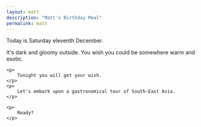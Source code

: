 ```yaml
---
layout: matt
description: "Matt's Birthday Meal"
permalink: matt
---
```


<section class="course" id="welcome-message">
    <p>
        Today is Saturday eleventh December. 
    </p>
    <p>
        It's dark and gloomy outside. You wish you could be somewhere warm and exotic.
    </p>

    <p>
        Tonight you will get your wish.
    </p>
    <p>
        Let's embark upon a gastronomical tour of South-East Asia.
    </p>

    <p>
        Ready?
    </p>

</section>

